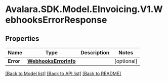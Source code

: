 # Avalara.SDK.Model.EInvoicing.V1.WebhooksErrorResponse

## Properties

Name | Type | Description | Notes
------------ | ------------- | ------------- | -------------
**Error** | [**WebhooksErrorInfo**](WebhooksErrorInfo.md) |  | [optional] 

[[Back to Model list]](../../../README.md#documentation-for-models) [[Back to API list]](../../../README.md#documentation-for-api-endpoints) [[Back to README]](../../../README.md)

